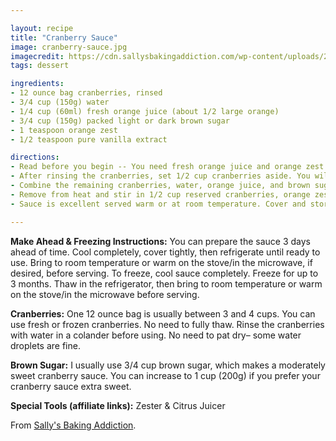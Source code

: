```yaml
---

layout: recipe
title: "Cranberry Sauce"
image: cranberry-sauce.jpg
imagecredit: https://cdn.sallysbakingaddiction.com/wp-content/uploads/2019/11/cranberry-sauce-5-600x900.jpg
tags: dessert

ingredients:
- 12 ounce bag cranberries, rinsed
- 3/4 cup (150g) water
- 1/4 cup (60ml) fresh orange juice (about 1/2 large orange)
- 3/4 cup (150g) packed light or dark brown sugar
- 1 teaspoon orange zest
- 1/2 teaspoon pure vanilla extract

directions:
- Read before you begin -- You need fresh orange juice and orange zest. I recommend zesting the orange first, setting the zest aside, then cutting the orange for the juice. (Harder to zest a cut orange!) You need about half of a large orange for 1/4 cup juice. Juice the other half of the orange if you need more to yield 1/4 cup.
- After rinsing the cranberries, set 1/2 cup cranberries aside. You will stir these in at the end for extra texture.
- Combine the remaining cranberries, water, orange juice, and brown sugar together in a medium saucepan over medium heat. Stir occasionally as the mixture comes to a simmer. Once simmering, reduce heat to low-medium. While stirring occasionally, continue to cook until liquid has reduced and cranberries have burst and thickened, about 10 more minutes.
- Remove from heat and stir in 1/2 cup reserved cranberries, orange zest, and vanilla extract. Sauce will continue to thicken as it cools.
- Sauce is excellent served warm or at room temperature. Cover and store leftovers in the refrigerator for up to 5 days.

---
```


**Make Ahead & Freezing Instructions:** You can prepare the sauce 3 days ahead of time. Cool completely, cover tightly, then refrigerate until ready to use. Bring to room temperature or warm on the stove/in the microwave, if desired, before serving. To freeze, cool sauce completely. Freeze for up to 3 months. Thaw in the refrigerator, then bring to room temperature or warm on the stove/in the microwave before serving.

**Cranberries:** One 12 ounce bag is usually between 3 and 4 cups. You can use fresh or frozen cranberries. No need to fully thaw. Rinse the cranberries with water in a colander before using. No need to pat dry– some water droplets are fine.

**Brown Sugar:** I usually use 3/4 cup brown sugar, which makes a moderately sweet cranberry sauce. You can increase to 1 cup (200g) if you prefer your cranberry sauce extra sweet.

**Special Tools (affiliate links):** Zester & Citrus Juicer

From [Sally's Baking Addiction](https://sallysbakingaddiction.com/cranberry-sauce/).
